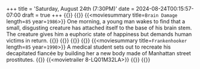 +++
title = 'Saturday, August 24th (7:30PM)'
date = 2024-08-24T00:15:57-07:00
draft = true
+++
{{<movienight>}}
{{<movie>}}
{{<moviesummary title=`Brain Damage` length=`85` year=`1986`>}}
One morning, a young man wakes to find that a small, disgusting creature has attached itself to the base of his brain stem. The creature gives him a euphoric state of happiness but demands human victims in return.
{{</moviesummary>}}
{{<movietrailer fxMoQyVPS9k>}}
{{</movie>}}
{{<movie>}}
{{<moviesummary title=`Frankenhooker` length=`85` year=`1990`>}}
A medical student sets out to recreate his decapitated fiancée by building her a new body made of Manhattan street prostitutes.
{{</moviesummary>}}
{{<movietrailer 8-LQ01M32LA>}}
{{</movie>}}
{{</movienight>}}
